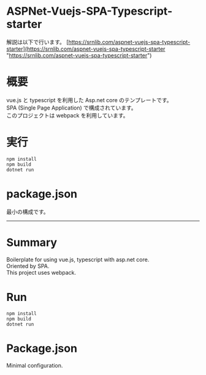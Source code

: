 # ASPNet-Vuejs-SPA-Typescript-starter

解説は以下で行います。
[https://srnlib.com/aspnet-vuejs-spa-typescript-starter](https://srnlib.com/aspnet-vuejs-spa-typescript-starter "https://srnlib.com/aspnet-vuejs-spa-typescript-starter")

# 概要
vue.js と typescript を利用した Asp.net core のテンプレートです。  
SPA (Single Page Application) で構成されています。  
このプロジェクトは webpack を利用しています。

# 実行
```
npm install
npm build
dotnet run
```

# package.json
最小の構成です。  

-----

# Summary
Boilerplate for using vue.js, typescript with asp.net core.  
Oriented by SPA.  
This project uses webpack.  

# Run
```
npm install
npm build
dotnet run
```

# Package.json
Minimal configuration.  

